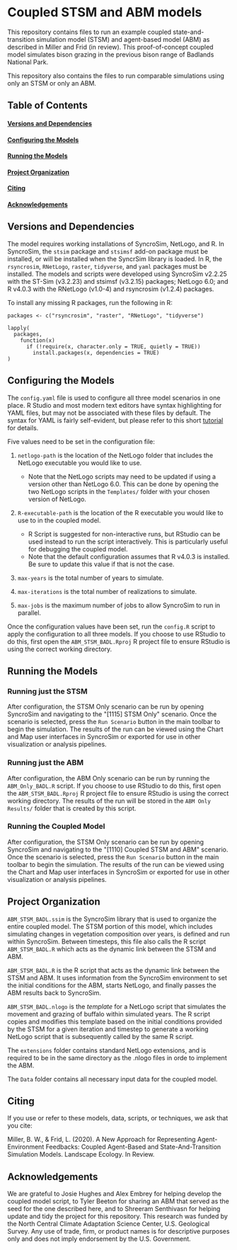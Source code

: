 # Coupled STSM and ABM models

This repository contains files to run an example coupled state-and-transition
simulation model (STSM) and agent-based model (ABM) as described in Miller and
Frid (in review). This proof-of-concept coupled model simulates bison grazing in the
previous bison range of Badlands National Park.

This repository also contains the files to run comparable simulations using
only an STSM or only an ABM.

## Table of Contents

#### [Versions and Dependencies](#versions-and-dependencies-1)
#### [Configuring the Models](#configuring-the-models-1)
#### [Running the Models](#running-the-models-1)
#### [Project Organization](#project-organization-1)
#### [Citing](#citing-1)
#### [Acknowledgements](#acknowledgements-1)

## Versions and Dependencies

The model requires working installations of SyncroSim, NetLogo, and R. In
SyncroSim, the `stsim` package and `stsimsf` add-on package must be installed,
or will be installed when the SyncrSim library is loaded. In R, the
`rsyncrosim`, `RNetLogo`, `raster`, `tidyverse`, and `yaml` packages must be
installed. The models and scripts were developed using SyncroSim v2.2.25 with
the ST-Sim (v3.2.23) and stsimsf (v3.2.15) packages; NetLogo 6.0; and R v4.0.3
with the RNetLogo (v1.0-4) and rsyncrosim (v1.2.4) packages.

To install any missing R packages, run the following in R:

```{r}
packages <- c("rsyncrosim", "raster", "RNetLogo", "tidyverse")

lapply(
  packages,
    function(x) 
      if (!require(x, character.only = TRUE, quietly = TRUE))
        install.packages(x, dependencies = TRUE)
)
```

## Configuring the Models

The `config.yaml` file is used to configure all three model scenarios in one
place. R Studio and most modern text editors have syntax highlighting for YAML
files, but may not be associated with these files by default. The syntax for
YAML is fairly self-evident, but please refer to this short
[tutorial](https://rollout.io/blog/yaml-tutorial-everything-you-need-get-started/)
for details.

Five values need to be set in the configuration file:

  1. `netlogo-path` is the location of the NetLogo folder that includes the
     NetLogo executable you would like to use.
      - Note that the NetLogo scripts may need to be updated if using a version
        other than NetLogo 6.0. This can be done by opening the two NetLogo
        scripts in the `Templates/` folder with your chosen version of NetLogo.

  2. `R-executable-path` is the location of the R executable you would like to
     use to in the coupled model.
      - R Script is suggested for non-interactive runs, but RStudio can be used
        instead to run the script interactively. This is particularly useful for
        debugging the coupled model.
      - Note that the default configuration assumes that R v4.0.3 is installed.
        Be sure to update this value if that is not the case.

  3. `max-years` is the total number of years to simulate.

  4. `max-iterations` is the total number of realizations to simulate.

  5. `max-jobs` is the maximum number of jobs to allow SyncroSim to run in
      parallel.

Once the configuration values have been set, run the `config.R` script to apply
the configuration to all three models. If you choose to use RStudio to do this,
first open the `ABM_STSM_BADL.Rproj` R project file to ensure RStudio is using
the correct working directory.

## Running the Models

### Running just the STSM

After configuration, the STSM Only scenario can be run by opening SyncroSim and
navigating to the "[1115] STSM Only" scenario. Once the scenario is selected, 
press the `Run Scenario` button in the main toolbar to begin the simulation. The
results of the run can be viewed using the Chart and Map user interfaces in
SyncroSim or exported for use in other visualization or analysis pipelines.

### Running just the ABM

After configuration, the ABM Only scenario can be run by running the
`ABM_Only_BADL.R` script. If you choose to use RStudio to do this, first open
the `ABM_STSM_BADL.Rproj` R project file to ensure RStudio is using the correct
working directory. The results of the run will be stored in the `ABM Only Results/`
folder that is created by this script.

### Running the Coupled Model

After configuration, the STSM Only scenario can be run by opening SyncroSim and
navigating to the "[1110] Coupled STSM and ABM" scenario. Once the scenario is
selected, press the `Run Scenario` button in the main toolbar to begin the
simulation. The results of the run can be viewed using the Chart and Map user
interfaces in SyncroSim or exported for use in other visualization or analysis
pipelines.

## Project Organization

`ABM_STSM_BADL.ssim` is the SyncroSim library that is used to organize the
entire coupled model. The STSM portion of this model, which includes simulating
changes in vegetation composition over years, is defined and run within
SyncroSim. Between timesteps, this file also calls the R script `ABM_STSM_BADL.R`
which acts as the dynamic link between the STSM and ABM.

`ABM_STSM_BADL.R` is the R script that acts as the dynamic link between the STSM
and ABM. It uses information from the SyncroSim environment to set the initial
conditions for the ABM, starts NetLogo, and finally passes the ABM results back
to SyncroSim.

`ABM_STSM_BADL.nlogo` is the _template_ for a NetLogo script that simulates the
movement and grazing of buffalo within simulated years. The R script copies and
modifies this template based on the initial conditions provided by the STSM for
a given iteration and timestep to generate a working NetLogo script that is
subsequently called by the same R script.

The `extensions` folder contains standard NetLogo extensions, and is required to
be in the same directory as the .nlogo files in orde to implement the ABM.

The `Data` folder contains all necessary input data for the coupled model.

## Citing

If you use or refer to these models, data, scripts, or techniques, we ask that
you cite:

Miller, B. W., & Frid, L. (2020). A New Approach for Representing
Agent-Environment Feedbacks: Coupled Agent-Based and State-And-Transition
Simulation Models. Landscape Ecology. In Review.

## Acknowledgements

We are grateful to Josie Hughes and Alex Embrey for helping develop the coupled
model script, to Tyler Beeton for sharing an ABM that served as the seed for
the one described here, and to Shreeram Senthivasn for helping update and tidy
the project for this repository. This research was funded by the North Central
Climate Adaptation Science Center, U.S. Geological Survey. Any use of trade,
firm, or product names is for descriptive purposes only and does not imply
endorsement by the U.S. Government.

